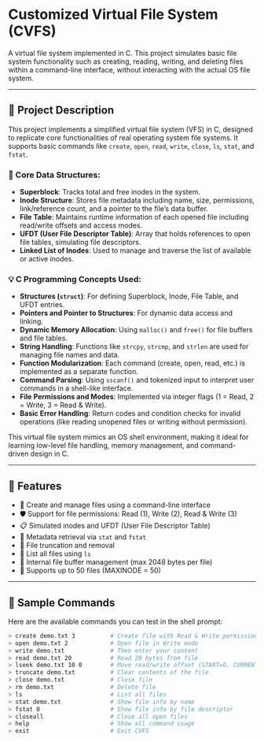 # Customized Virtual File System (CVFS)

A virtual file system implemented in C. This project simulates basic file system functionality such as creating, reading, writing, and deleting files within a command-line interface, without interacting with the actual OS file system.

---

## 📌 Project Description

This project implements a simplified virtual file system (VFS) in C, designed to replicate core functionalities of real operating system file systems. It supports basic commands like `create`, `open`, `read`, `write`, `close`, `ls`, `stat`, and `fstat`.

### 🧠 Core Data Structures:
- **Superblock**: Tracks total and free inodes in the system.
- **Inode Structure**: Stores file metadata including name, size, permissions, link/reference count, and a pointer to the file’s data buffer.
- **File Table**: Maintains runtime information of each opened file including read/write offsets and access modes.
- **UFDT (User File Descriptor Table)**: Array that holds references to open file tables, simulating file descriptors.
- **Linked List of Inodes**: Used to manage and traverse the list of available or active inodes.

### 💡 C Programming Concepts Used:
- **Structures (`struct`)**: For defining Superblock, Inode, File Table, and UFDT entries.
- **Pointers and Pointer to Structures**: For dynamic data access and linking.
- **Dynamic Memory Allocation**: Using `malloc()` and `free()` for file buffers and file tables.
- **String Handling**: Functions like `strcpy`, `strcmp`, and `strlen` are used for managing file names and data.
- **Function Modularization**: Each command (create, open, read, etc.) is implemented as a separate function.
- **Command Parsing**: Using `sscanf()` and tokenized input to interpret user commands in a shell-like interface.
- **File Permissions and Modes**: Implemented via integer flags (1 = Read, 2 = Write, 3 = Read & Write).
- **Basic Error Handling**: Return codes and condition checks for invalid operations (like reading unopened files or writing without permission).

This virtual file system mimics an OS shell environment, making it ideal for learning low-level file handling, memory management, and command-driven design in C.

---

## 🔧 Features

- 📂 Create and manage files using a command-line interface
- 🛡️ Support for file permissions: Read (1), Write (2), Read & Write (3)
- 📋 Simulated inodes and UFDT (User File Descriptor Table)
- 📑 Metadata retrieval via `stat` and `fstat`
- 🚫 File truncation and removal
- 📄 List all files using `ls`
- 🧠 Internal file buffer management (max 2048 bytes per file)
- 📌 Supports up to 50 files (MAXINODE = 50)

---

## 🧪 Sample Commands

Here are the available commands you can test in the shell prompt:

```bash
> create demo.txt 3          # Create file with Read & Write permission
> open demo.txt 2            # Open file in Write mode
> write demo.txt             # Then enter your content
> read demo.txt 20           # Read 20 bytes from file
> lseek demo.txt 10 0        # Move read/write offset (START=0, CURRENT=1, END=2)
> truncate demo.txt          # Clear contents of the file
> close demo.txt             # Close file
> rm demo.txt                # Delete file
> ls                         # List all files
> stat demo.txt              # Show file info by name
> fstat 0                    # Show file info by file descriptor
> closeall                   # Close all open files
> help                       # Show all command usage
> exit                       # Exit CVFS
